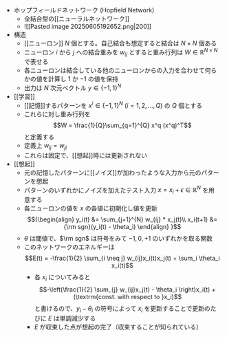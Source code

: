 - ホップフィールドネットワーク (Hopfield Network)
	- 全結合型の[[ニューラルネットワーク]]
	- ![[Pasted image 20250605192652.png|200]]
- 構造
	- [[ニューロン]] $N$ 個とする。自己結合も想定すると結合は $N\times N$ 個ある
	- ニューロン $i$ から $j$ への結合重みを $w_{ij}$ とすると重み行列は $W \in ℝ^{N \times N}$ で表せる
	- 各ニューロンは結合している他のニューロンからの入力を合わせて何らかの値を計算し $1$ か $-1$ の値を保持
	- 出力は $N$ 次元ベクトル $y\in\{-1,1\}^N$ 
- [[学習]]
	- [[記憶]]するパターンを $x^i\in\{-1,1\}^N\ (i=1,2,...,Q)$ の $Q$ 個とする
	- これらに対し重み行列を$$W = \frac{1}{Q}\sum_{q=1}^{Q} x^q (x^q)^T$$ と定義する
	- 定義上 $w_{ij}=w_{ji}$ 
	- これらは固定で、[[想起]]時には更新されない
- [[想起]]
	- 元の記憶したパターンに[[ノイズ]]が加わったような入力から元のパターンを想起
	- パターンのいずれかにノイズを加えたテスト入力 $x=x_i+\epsilon\in ℝ^{N}$ を用意する
	- 各ニューロンの値を $x$ の各値に初期化し値を更新 $${\begin{align}
y_i(t) &= \sum_{j=1}^{N} w_{ij} * x_j(t)\\
x_i(t+1) &= {\rm sgn}(y_i(t) - \theta_i)
\end{align}
}$$
	- $\theta$ は閾値で、$\rm sgn$ は符号をみて $-1,0,+1$ のいずれかを取る関数
	- このネットワークのエネルギーは $$E(t) = -\frac{1}{2} \sum_{i \neq j} w_{ij}x_i(t)x_j(t) + \sum_i \theta_i x_i(t)$$
		- 各 $x_i$ についてみると $$-\left(\frac{1}{2} \sum_{j} w_{ij}x_j(t) - \theta_i \right)x_i(t) + (\textrm{const. with respect to }x_i)$$と書けるので、$y_i−θ_i$ の符号によって $x_i$ を更新することで更新のたびに $E$ は単調減少する
		- $E$ が収束した点が想起の完了（収束することが知られている）
	
```python

```